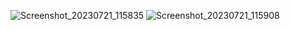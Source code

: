![Screenshot_20230721_115835](https://github.com/kevinmali/Counter_app/assets/132121875/68a20356-d548-4a00-82da-b06ad90acb67)
![Screenshot_20230721_115908](https://github.com/kevinmali/Counter_app/assets/132121875/54ac84e4-f2d2-42c0-a301-2a4b8f38a19d)
